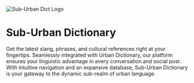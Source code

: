 ![Sub-Urban Dict Logo](https://github.com/zprintln/Web-Dev-Final-Project/assets/98183566/83593645-2d23-436d-a0fb-2b93081f9ab7)
# Sub-Urban Dictionary
Get the latest slang, phrases, and cultural references right at your fingertips. Seamlessly integrated with Urban Dictionary, our platform ensures your linguistic advantage in every conversation and social post. With intuitive navigation and an expansive database, Sub-Urban Dictionary is your gateway to the dynamic sub-realm of urban language. 
